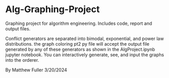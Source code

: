 # Alg-Graphing-Project
Graphing project for algorithm engineering. Includes code, report and output files.

Conflict generators are separated into bimodal, exponential, and power law distributions. the graph coloring pt2 py file will accept the output file generated by any of these generators as shown in the AlgProject.ipynb jupyter notebook. You can interactively generate, see, and input the graphs into the orderer. 

By Matthew Fuller 3/20/2024
